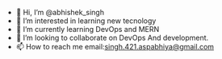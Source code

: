 - 👋 Hi, I’m @abhishek_singh
- 👀 I’m interested in learning new tecnology
- 🌱 I’m currently learning DevOps and MERN
- 💞️ I’m looking to collaborate on DevOps And development.
- 📫 How to reach me email:singh.421.aspabhiya@gmail.com

<!---
abhiya492/abhiya492 is a ✨ special ✨ repository because its `README.md` (this file) appears on your GitHub profile.
You can click the Preview link to take a look at your changes.
--->
